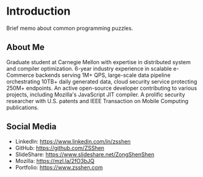 # Introduction
Brief memo about common programming puzzles.

## About Me
Graduate student at Carnegie Mellon with expertise in distributed system and compiler optimization. 6-year industry experience in scalable e-Commerce backends serving 1M+ QPS, large-scale data pipeline orchestrating 10TB+ daily generated data, cloud security service protecting 250M+ endpoints.  An active open-source developer contributing to various projects, including Mozilla's JavaScript JIT compiler. A prolific security researcher with U.S. patents and IEEE Transaction on Mobile Computing publications.


## Social Media
+ LinkedIn: https://www.linkedin.com/in/zsshen
+ GitHub: https://github.com/ZSShen
+ SlideShare: https://www.slideshare.net/ZongShenShen
+ Mozilla: https://mzl.la/2fO3bJQ
+ Portfolio: https://www.zsshen.com